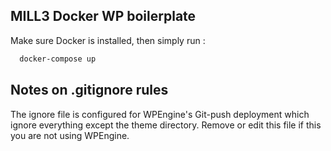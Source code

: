 ## MILL3 Docker WP boilerplate

Make sure Docker is installed, then simply run :

```bash
  docker-compose up
```

## Notes on .gitignore rules

The ignore file is configured for WPEngine's Git-push deployment which ignore everything except the theme directory. Remove or edit this file if this you are not using WPEngine.